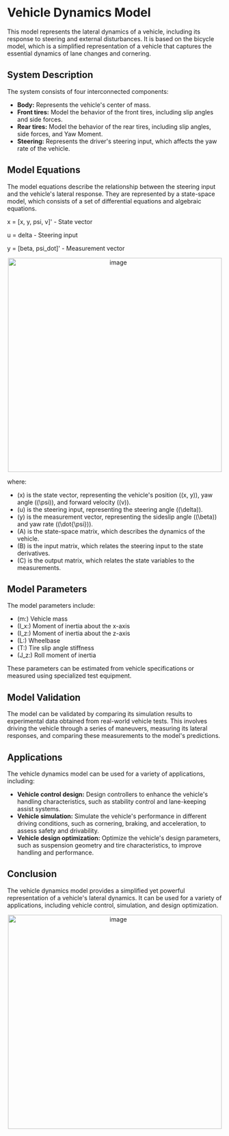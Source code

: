 # Vehicle Dynamics Model

This model represents the lateral dynamics of a vehicle, including its response to steering and external disturbances. It is based on the bicycle model, which is a simplified representation of a vehicle that captures the essential dynamics of lane changes and cornering.

## System Description

The system consists of four interconnected components:

- **Body:** Represents the vehicle's center of mass.
- **Front tires:** Model the behavior of the front tires, including slip angles and side forces.
- **Rear tires:** Model the behavior of the rear tires, including slip angles, side forces, and Yaw Moment.
- **Steering:** Represents the driver's steering input, which affects the yaw rate of the vehicle.

## Model Equations

The model equations describe the relationship between the steering input and the vehicle's lateral response. They are represented by a state-space model, which consists of a set of differential equations and algebraic equations.


x  = [x, y, psi, v]' - State vector <p></p>
u  = delta - Steering input <p></p>
y  = [beta, psi_dot]' - Measurement vector


<p align="center">
  <img width="500" height="500" alt="image" src="https://github.com/itsVinM/Vehicle_dynamics/assets/85823292/1883f2cb-f13a-4aa3-bb6d-7ad0436170d8">
</p>

where:

- \(x\) is the state vector, representing the vehicle's position (\(x, y\)), yaw angle (\(\psi\)), and forward velocity (\(v\)).
- \(u\) is the steering input, representing the steering angle (\(\delta\)).
- \(y\) is the measurement vector, representing the sideslip angle (\(\beta\)) and yaw rate (\(\dot{\psi}\)).
- \(A\) is the state-space matrix, which describes the dynamics of the vehicle.
- \(B\) is the input matrix, which relates the steering input to the state derivatives.
- \(C\) is the output matrix, which relates the state variables to the measurements.

## Model Parameters

The model parameters include:

- \(m:\) Vehicle mass
- \(I_x:\) Moment of inertia about the x-axis
- \(I_z:\) Moment of inertia about the z-axis
- \(L:\) Wheelbase
- \(T:\) Tire slip angle stiffness
- \(J_z:\) Roll moment of inertia

These parameters can be estimated from vehicle specifications or measured using specialized test equipment.

## Model Validation

The model can be validated by comparing its simulation results to experimental data obtained from real-world vehicle tests. This involves driving the vehicle through a series of maneuvers, measuring its lateral responses, and comparing these measurements to the model's predictions.

## Applications

The vehicle dynamics model can be used for a variety of applications, including:

- **Vehicle control design:** Design controllers to enhance the vehicle's handling characteristics, such as stability control and lane-keeping assist systems.
- **Vehicle simulation:** Simulate the vehicle's performance in different driving conditions, such as cornering, braking, and acceleration, to assess safety and drivability.
- **Vehicle design optimization:** Optimize the vehicle's design parameters, such as suspension geometry and tire characteristics, to improve handling and performance.

## Conclusion

The vehicle dynamics model provides a simplified yet powerful representation of a vehicle's lateral dynamics. It can be used for a variety of applications, including vehicle control, simulation, and design optimization.

<p align="center">
  <img width="500" height="500" alt="image" src="https://github.com/itsVinM/Basic_vehicle_dynamics/assets/85823292/44d2a12d-4342-4331-b55f-5db80d760fb1">
</p>
